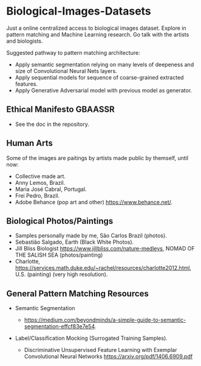 # Biological-Images-Datasets
Just a online centralized access to biological images dataset. Explore in pattern matching and Machine Learning research. Go talk with the artists and biologists.

Suggested pathway to pattern matching architecture:
- Apply semantic segmentation relying on many levels of deepeness and size of Convolutional Neural Nets layers.
- Apply sequential models for sequence of coarse-grained extracted features.
- Apply Generative Adversarial model with previous model as generator.

## Ethical Manifesto GBAASSR

 - See the doc in the repository.

## Human Arts

Some of the images are paitings by artists made public by themself, until now:

- Collective made art.
- Anny Lemos, Brazil.
- Maria José Cabral, Portugal.
- Frei Pedro, Brazil.
- Adobe Behance (pop art and other) https://www.behance.net/.

## Biological Photos/Paintings

- Samples personally made by me, São Carlos Brazil (photos).
- Sebastião Salgado, Earth (Black White Photos).
- Jill Bliss Biologist https://www.jillbliss.com/nature-medleys, NOMAD OF THE SALISH SEA (photos/painting)
- Charlotte, https://services.math.duke.edu/~rachel/resources/charlotte2012.html, U.S. (painting) (very high resolution).

## General Pattern Matching Resources

- Semantic Segmentation
  - https://medium.com/beyondminds/a-simple-guide-to-semantic-segmentation-effcf83e7e54.

- Label/Classification Mocking (Surrogated Training Samples).
  - Discriminative Unsupervised Feature Learning  with Exemplar Convolutional Neural Networks https://arxiv.org/pdf/1406.6909.pdf
